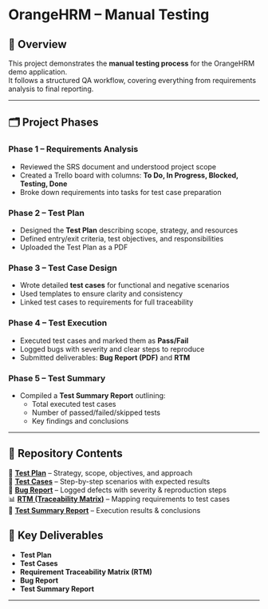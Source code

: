 # OrangeHRM – Manual Testing

## 📌 Overview
This project demonstrates the **manual testing process** for the OrangeHRM demo application.  
It follows a structured QA workflow, covering everything from requirements analysis to final reporting.

---

## 🗂️ Project Phases

### **Phase 1 – Requirements Analysis**
- Reviewed the SRS document and understood project scope  
- Created a Trello board with columns: **To Do, In Progress, Blocked, Testing, Done**  
- Broke down requirements into tasks for test case preparation  

### **Phase 2 – Test Plan**
- Designed the **Test Plan** describing scope, strategy, and resources  
- Defined entry/exit criteria, test objectives, and responsibilities  
- Uploaded the Test Plan as a PDF  

### **Phase 3 – Test Case Design**
- Wrote detailed **test cases** for functional and negative scenarios  
- Used templates to ensure clarity and consistency  
- Linked test cases to requirements for full traceability  

### **Phase 4 – Test Execution**
- Executed test cases and marked them as **Pass/Fail**  
- Logged bugs with severity and clear steps to reproduce  
- Submitted deliverables: **Bug Report (PDF)** and **RTM**  

### **Phase 5 – Test Summary**
- Compiled a **Test Summary Report** outlining:  
  - Total executed test cases  
  - Number of passed/failed/skipped tests  
  - Key findings and conclusions  

---
## 📂 Repository Contents
📘 [**Test Plan**](./Test_Plan.pdf) – Strategy, scope, objectives, and approach  
🧾 [**Test Cases**](./Test_Cases.xlsx) – Step-by-step scenarios with expected results  
🐞 [**Bug Report**](./Bug_Report.pdf) – Logged defects with severity & reproduction steps  
📊 [**RTM (Traceability Matrix)**](./RTM.xlsx) – Mapping requirements to test cases  
📑 [**Test Summary Report**](./Test_Summary_Report.pdf) – Execution results & conclusions  
 
## 🎯 Key Deliverables
- **Test Plan**  
- **Test Cases**  
- **Requirement Traceability Matrix (RTM)**  
- **Bug Report**  
- **Test Summary Report**  

---


